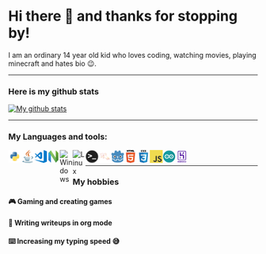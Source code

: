 # Hi there :wave: and thanks for stopping by!
I am an ordinary 14 year old kid who loves coding, watching movies, playing minecraft and hates bio :wink:.   
___

### Here is my github stats 

[![My github stats](https://github-readme-stats.vercel.app/api?username=NeoDrags&theme=midnight-purple&show_icons=true)](https://github.com/anuraghazra/github-readme-stats)

____

### My Languages and tools:   

<img align="left" alt="Python" width="26px" src="https://raw.githubusercontent.com/github/explore/master/topics/python/python.png" />
<img align="left" alt="Java" width="26px" src="https://raw.githubusercontent.com/github/explore/master/topics/java/java.png" />
<img align="left" alt="VS Code" width="26px" src="https://raw.githubusercontent.com/github/explore/master/topics/visual-studio-code/visual-studio-code.png" />
<img align="left" alt="Neovim" width="26px" src="https://raw.githubusercontent.com/github/explore/master/topics/neovim/neovim.png" />
<img align="left" alt="Windows" width="26px" src="https://image.flaticon.com/icons/svg/882/882702.svg" />
<img align="left" alt="Linux" width="26px" src="https://image.flaticon.com/icons/svg/226/226772.svg" />
<img align="left" alt="Terminal" width="26px" src="https://raw.githubusercontent.com/github/explore/80688e429a7d4ef2fca1e82350fe8e3517d3494d/topics/terminal/terminal.png" />
<img align="left" alt="zsh" width="26px" src="https://raw.githubusercontent.com/github/explore/master/topics/fish/fish.png" />
<img align="left" alt="Godot" width="26px" src="https://raw.githubusercontent.com/github/explore/master/topics/godot/godot.png" />
<img align="left" alt="HTML5" width="26px" src="https://raw.githubusercontent.com/github/explore/80688e429a7d4ef2fca1e82350fe8e3517d3494d/topics/html/html.png" />
<img align="left" alt="CSS3" width="26px" src="https://raw.githubusercontent.com/github/explore/80688e429a7d4ef2fca1e82350fe8e3517d3494d/topics/css/css.png" />
<img align="left" alt="JavaScript" width="26px" src="https://raw.githubusercontent.com/github/explore/master/topics/javascript/javascript.png" />
<img align="left" alt="arduino" width="26px" src="https://raw.githubusercontent.com/github/explore/master/topics/arduino/arduino.png" />
<img align="left" alt="Heroku" width="26px" src="https://raw.githubusercontent.com/github/explore/master/topics/heroku/heroku.png" />
<br />

____

### My hobbies

#### :video_game: Gaming and creating games 
#### :notebook_with_decorative_cover: Writing writeups in org mode  
#### :keyboard: Increasing my typing speed :sweat_smile:
